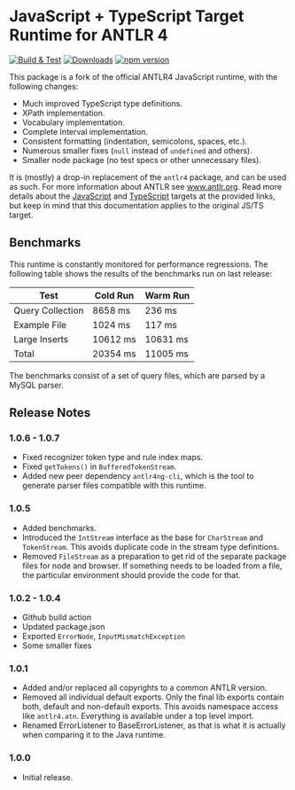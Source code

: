 # JavaScript + TypeScript Target Runtime for ANTLR 4

[![Build & Test](https://github.com/mike-lischke/antlr4ng/actions/workflows/nodejs.yml/badge.svg?branch=master)](https://github.com/mike-lischke/antlr4ng/actions/workflows/nodejs.yml)
[![Downloads](https://img.shields.io/npm/dw/antlr4ng?color=blue)](https://www.npmjs.com/package/antlr4ng)
[![npm version](https://img.shields.io/npm/v/antlr4ng?color=yellow)](https://www.npmjs.com/package/antlr4ng)


This package is a fork of the official ANTLR4 JavaScript runtime, with the following changes:

- Much improved TypeScript type definitions.
- XPath implementation.
- Vocabulary implementation.
- Complete Interval implementation.
- Consistent formatting (indentation, semicolons, spaces, etc.).
- Numerous smaller fixes (`null` instead of `undefined` and others).
- Smaller node package (no test specs or other unnecessary files).

It is (mostly) a drop-in replacement of the `antlr4` package, and can be used as such. For more information about ANTLR see www.antlr.org. Read more details about the [JavaScript](https://github.com/antlr/antlr4/blob/master/doc/javascript-target.md) and [TypeScript](https://github.com/antlr/antlr4/blob/master/doc/typescript-target.md) targets at the provided links, but keep in mind that this documentation applies to the original JS/TS target.

## Benchmarks

This runtime is constantly monitored for performance regressions. The following table shows the results of the benchmarks run on last release:

| Test | Cold Run | Warm Run|
| ---- | -------- | ------- |
| Query Collection| 8658 ms | 236 ms |
| Example File | 1024 ms | 117 ms |
| Large Inserts | 10612 ms | 10631 ms |
| Total | 20354 ms | 11005 ms |

The benchmarks consist of a set of query files, which are parsed by a MySQL parser.

## Release Notes

### 1.0.6 - 1.0.7

- Fixed recognizer token type and rule index maps.
- Fixed `getTokens()` in `BufferedTokenStream`.
- Added new peer dependency `antlr4ng-cli`, which is the tool to generate parser files compatible with this runtime.

### 1.0.5

- Added benchmarks.
- Introduced the `IntStream` interface as the base for `CharStream` and `TokenStream`. This avoids duplicate code in the stream type definitions.
- Removed `FileStream` as a preparation to get rid of the separate package files for node and browser. If something needs to be loaded from a file, the particular environment should provide the code for that.

### 1.0.2 - 1.0.4

- Github build action
- Updated package.json
- Exported `ErrorNode`, `InputMismatchException`
- Some smaller fixes

### 1.0.1

- Added and/or replaced all copyrights to a common ANTLR version.
- Removed all individual default exports. Only the final lib exports contain both, default and non-default exports. This avoids namespace access like `antlr4.atn`. Everything is available under a top level import.
- Renamed ErrorListener to BaseErrorListener, as that is what it is actually when comparing it to the Java runtime.

### 1.0.0

- Initial release.
